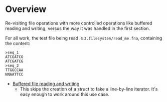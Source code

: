 # Overview

Re-visiting file operations with more controlled operations like buffered reading and writing, versus the way it was handled in the first section.

For all work, the test file being read is `3.filesystem/read_me.fna`, containing the content:

```
>seq_1
ATCGATCG
ATCGATCG
>seq_2
TTGGCCAA
NNAATTCC
```

* [Buffered file reading and writing](3.filesystem/buffered_reader.rs)
  * This skips the creation of a struct to fake a line-by-line iterator. It's easy enough to work around this use case.